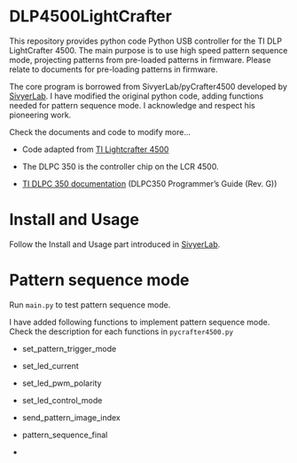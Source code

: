 # DLP4500LightCrafter

This repository provides python code Python USB controller for the TI DLP LightCrafter 4500. The main purpose is to use high speed pattern sequence mode, projecting patterns from pre-loaded patterns in firmware. Please relate to documents for pre-loading patterns in firmware.

The core program is borrowed from SivyerLab/pyCrafter4500 developed by [SivyerLab](https://github.com/SivyerLab/pyCrafter4500). I have modified the original python code, adding functions needed for pattern sequence mode. I acknowledge and respect his pioneering work.

Check the documents and code to modify more...

- Code adapted from [TI Lightcrafter 4500](https://github.com/csi-dcsc/Pycrafter6500)

- The DLPC 350 is the controller chip on the LCR 4500.

- [TI DLPC 350 documentation](http://www.ti.com/product/DLPC350/technicaldocuments) (DLPC350 Programmer’s Guide (Rev. G))

# Install and Usage

Follow the Install and Usage part introduced in [SivyerLab](https://github.com/SivyerLab/pyCrafter4500).

# Pattern sequence mode

Run ```main.py``` to test pattern sequence mode.

I have added following functions to implement pattern sequence mode. Check the description for each functions in ```pycrafter4500.py```

- set_pattern_trigger_mode
  
- set_led_current

- set_led_pwm_polarity

- set_led_control_mode
 
- send_pattern_image_index

- pattern_sequence_final
- 
